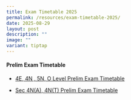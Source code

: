 ```yaml
---
title: Exam Timetable 2025
permalink: /resources/exam-timetable-2025/
date: 2025-08-29
layout: post
description: ""
image: ""
variant: tiptap
---
```

<h4><strong>Prelim Exam Timetable</strong></h4>
<ul data-tight="true" class="tight">
<li>
<p><a href="/files/4E_4N_5N_O_Level_Prelim_Timetable.pdf" rel="noopener noreferrer nofollow" target="_blank">4E, 4N , 5N, O Level Prelim Exam Timetable</a>
</p>
</li>
<li>
<p><a href="/files/2025_Sec_4N_4T_Prelim_timetable__1_.pdf" rel="noopener noreferrer nofollow" target="_blank">Sec 4N(A), 4N(T) Prelim Exam Timetable</a>
</p>
</li>
</ul>
<p></p>